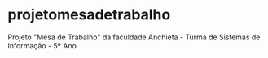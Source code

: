 # projetomesadetrabalho
Projeto "Mesa de Trabalho" da faculdade Anchieta - Turma de Sistemas de Informação - 5º Ano
